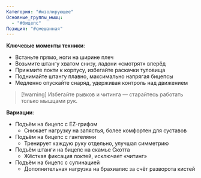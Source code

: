 ```yaml
---
Категория: "#изолирующее"
Основные_группы_мышц:
  - "#бицепс"
Позиция: "#смешанная"
---
```

**Ключевые моменты техники**:  
- Встаньте прямо, ноги на ширине плеч  
- Возьмите штангу хватом снизу, ладони «смотрят» вперёд  
- Прижмите локти к корпусу, избегайте раскачки туловища  
- Поднимайте штангу плавно, максимально напрягая бицепсы  
- Медленно опускайте снаряд, удерживая контроль над движением  

> [!warning] Избегайте рывков и читинга — старайтесь работать только мышцами рук.

**Вариации**:  
- Подъём на бицепс с EZ-грифом  
  - Снижает нагрузку на запястья, более комфортен для суставов  
- Подъём на бицепс с гантелями  
  - Тренирует каждую руку отдельно, улучшая симметрию  
- Подъём штанги на бицепс на скамье Скотта  
  - Жёсткая фиксация локтей, исключает «читинг»  
- Подъём на бицепс с супинацией  
  - Дополнительная нагрузка на брахиалис за счёт разворота кистей
